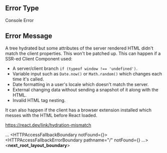 ## Error Type
Console Error

## Error Message
A tree hydrated but some attributes of the server rendered HTML didn't match the client properties. This won't be patched up. This can happen if a SSR-ed Client Component used:

- A server/client branch `if (typeof window !== 'undefined')`.
- Variable input such as `Date.now()` or `Math.random()` which changes each time it's called.
- Date formatting in a user's locale which doesn't match the server.
- External changing data without sending a snapshot of it along with the HTML.
- Invalid HTML tag nesting.

It can also happen if the client has a browser extension installed which messes with the HTML before React loaded.

https://react.dev/link/hydration-mismatch

  ...
    <HotReload assetPrefix="" globalError={[...]}>
      <AppDevOverlayErrorBoundary globalError={[...]}>
        <ReplaySsrOnlyErrors>
        <DevRootHTTPAccessFallbackBoundary>
          <HTTPAccessFallbackBoundary notFound={<NotAllowedRootHTTPFallbackError>}>
            <HTTPAccessFallbackErrorBoundary pathname="/" notFound={<NotAllowedRootHTTPFallbackError>} ...>
              <RedirectBoundary>
                <RedirectErrorBoundary router={{...}}>
                  <Head>
                  <__next_root_layout_boundary__>
                    <SegmentViewNode type="layout" pagePath="layout.tsx">
                      <SegmentTrieNode>
                      <link>
                      <script>
                      <RootLayout>
                        <html lang="en" className="geist_a715...">
                          <body
-                           data-new-gr-c-s-loaded="14.1119.0"
-                           data-new-gr-c-s-check-loaded="14.1119.0"
-                           data-gr-ext-installed=""
                          >
                  ...



    at body (<anonymous>:null:null)
    at RootLayout (src\app\layout.tsx:26:7)

## Code Frame
  24 |   return (
  25 |     <html lang="en" className={`${geistSans.variable} ${geistMono.variable}`}>
> 26 |       <body>
     |       ^
  27 |         {children}
  28 |       </body>
  29 |     </html>

Next.js version: 15.5.2 (Turbopack)
